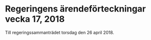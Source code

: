 # Regeringens ärendeförteckningar vecka 17, 2018

Till regeringssammanträdet torsdag den 26 april 2018.
